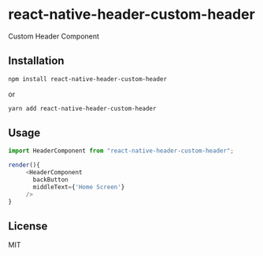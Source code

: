 # react-native-header-custom-header

Custom Header Component

## Installation

```sh
npm install react-native-header-custom-header
```

or

```sh
yarn add react-native-header-custom-header
```

## Usage

```js
import HeaderComponent from "react-native-header-custom-header";

render(){
     <HeaderComponent
       backButton
       middleText={'Home Screen'}
     />
}
```
## License

MIT
